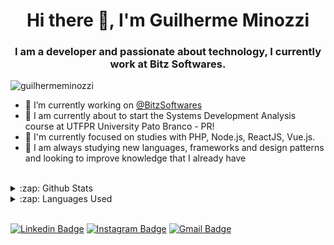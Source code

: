 <h1 align="center">Hi there 👋, I'm Guilherme Minozzi</h1>
<h3 align="center">I am a developer and passionate about technology, I currently work at Bitz Softwares.</h3>
<p align="left"> <img src="https://komarev.com/ghpvc/?username=minozzzi&color=blue" alt="guilhermeminozzi" /> </p>

- :rocket: I’m currently working on [@BitzSoftwares](https://bitzsoftwares.com.br/)
- 🔭 I am currently about to start the Systems Development Analysis course at UTFPR University Pato Branco - PR!
- 🌱 I'm currently focused on studies with PHP, Node.js, ReactJS, Vue.js. 
- 👯 I am always studying new languages, frameworks and design patterns and looking to improve knowledge that I already have

<br />

<details>
  <summary>:zap: Github Stats</summary>
  <img src="https://github-readme-stats.vercel.app/api?username=minozzzi&&show_icons=true&title_color=222222&icon_color=03A87C&text_color=333333&bg_color=ffffff">
</details>

<details>
  <summary>:zap: Languages Used</summary>
  <img src="https://github-readme-stats.vercel.app/api/top-langs/?username=minozzzi&layout=compact&bg_color=ffffff&text_color=333333">
</details>
<br/>

[![Linkedin Badge](https://img.shields.io/badge/-LinkedIn-blue?style=flat-square&logo=Linkedin&logoColor=white&link=https://www.linkedin.com/in/guilherme-minozzi/)](https://www.linkedin.com/in/guilherme-minozzi/)
[![Instagram Badge](https://img.shields.io/badge/-Instagram-purple?style=flat-square&logo=Instagram&logoColor=white&link=https://www.instagram.com/minozzzi/)](https://www.instagram.com/minozzzi/)
[![Gmail Badge](https://img.shields.io/badge/-Gmail-c14438?style=flat-square&logo=Gmail&logoColor=white&link=mailto:minozzi60@gmail.com)](mailto:minozzi60@gmail.com)
